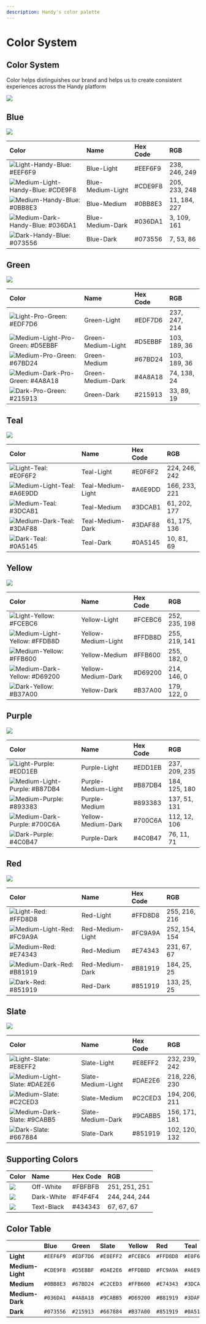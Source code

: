 ```yaml
---
description: Handy's color palette
---
```


# Color System

## Color System

Color helps distinguishes our brand and helps us to create consistent experiences across the Handy platform

![](../.gitbook/assets/overview.png)

## Blue

![](../.gitbook/assets/blue.png)

| Color | Name | Hex Code | RGB |
| :--- | :--- | :--- | :--- |
| ![Light-Handy-Blue: \#EEF6F9](../.gitbook/assets/light-handy-blue.png) | Blue-Light | \#EEF6F9 | 238, 246, 249 |
| ![Medium-Light-Handy-Blue: \#CDE9F8](../.gitbook/assets/medium-light-handy-blue.png) | Blue-Medium-Light | \#CDE9F8 | 205, 233, 248 |
| ![Medium-Handy-Blue: \#0BB8E3](../.gitbook/assets/medium-handy-blue.png) | Blue-Medium | \#0BB8E3 | 11, 184, 227 |
| ![Medium-Dark-Handy-Blue: \#036DA1](../.gitbook/assets/medium-dark-handy-blue.png) | Blue-Medium-Dark | \#036DA1 | 3, 109, 161 |
| ![Dark-Handy-Blue: \#073556](../.gitbook/assets/dark-handy-blue.png) | Blue-Dark | \#073556 | 7, 53, 86 |

## Green

![](../.gitbook/assets/green.png)

| Color | Name | Hex Code | RGB |
| :--- | :--- | :--- | :--- |
| ![Light-Pro-Green: \#EDF7D6](../.gitbook/assets/light-pro-green.png) | Green-Light | \#EDF7D6 | 237, 247, 214 |
| ![Medium-Light-Pro-Green: \#D5EBBF](../.gitbook/assets/medium-light-pro-green.png) | Green-Medium-Light | \#D5EBBF | 103, 189, 36 |
| ![Medium-Pro-Green: \#67BD24](../.gitbook/assets/medium-pro-green.png) | Green-Medium | \#67BD24 | 103, 189, 36 |
| ![Medium-Dark-Pro-Green: \#4A8A18](../.gitbook/assets/medium-dark-pro-green.png) | Green-Medium-Dark | \#4A8A18 | 74, 138, 24 |
| ![Dark-Pro-Green: \#215913](../.gitbook/assets/dark-pro-green.png) | Green-Dark | \#215913 | 33, 89, 19 |

## Teal

![](../.gitbook/assets/teal.png)

| Color | Name | Hex Code | RGB |
| :--- | :--- | :--- | :--- |
| ![Light-Teal: \#E0F6F2](../.gitbook/assets/light-teal.png) | Teal-Light | \#E0F6F2 | 224, 246, 242 |
| ![Medium-Light-Teal: \#A6E9DD](../.gitbook/assets/medium-light-teal.png) | Teal-Medium-Light | \#A6E9DD | 166, 233, 221 |
| ![Medium-Teal: \#3DCAB1](../.gitbook/assets/medium-teal.png) | Teal-Medium | \#3DCAB1 | 61, 202, 177 |
| ![Medium-Dark-Teal: \#3DAF88](../.gitbook/assets/medium-dark-teal.png) | Teal-Medium-Dark | \#3DAF88 | 61, 175, 136 |
| ![Dark-Teal: \#0A5145](../.gitbook/assets/dark-teal.png) | Teal-Dark | \#0A5145 | 10, 81, 69 |

## Yellow

![](../.gitbook/assets/yellow.png)

| Color | Name | Hex Code | RGB |
| :--- | :--- | :--- | :--- |
| ![Light-Yellow: \#FCEBC6](../.gitbook/assets/light-yellow.png) | Yellow-Light | \#FCEBC6 | 252, 235, 198 |
| ![Medium-Light-Yellow: \#FFDB8D](../.gitbook/assets/medium-light-yellow.png) | Yellow-Medium-Light | \#FFDB8D | 255, 219, 141 |
| ![Medium-Yellow: \#FFB600](../.gitbook/assets/medium-yellow.png) | Yellow-Medium | \#FFB600 | 255, 182, 0 |
| ![Medium-Dark-Yellow: \#D69200](../.gitbook/assets/medium-dark-yellow.png) | Yellow-Medium-Dark | \#D69200 | 214, 146, 0 |
| ![Dark-Yellow: \#B37A00](../.gitbook/assets/dark-yellow.png) | Yellow-Dark | \#B37A00 | 179, 122, 0 |

## Purple

![](../.gitbook/assets/purple.png)

| Color | Name | Hex Code | RGB |
| :--- | :--- | :--- | :--- |
| ![Light-Purple: \#EDD1EB](../.gitbook/assets/light-purple.png) | Purple-Light | \#EDD1EB | 237, 209, 235 |
| ![Medium-Light-Purple: \#B87DB4](../.gitbook/assets/medium-light-purple.png) | Purple-Medium-Light | \#B87DB4 | 184, 125, 180 |
| ![Medium-Purple: \#893383](../.gitbook/assets/medium-purple.png) | Purple-Medium | \#893383 | 137, 51, 131 |
| ![Medium-Dark-Purple: \#700C6A](../.gitbook/assets/medium-dark-purple.png) | Yellow-Medium-Dark | \#700C6A | 112, 12, 106 |
| ![Dark-Purple: \#4C0B47](../.gitbook/assets/dark-purple.png) | Purple-Dark | \#4C0B47 | 76, 11, 71 |

## Red

![](../.gitbook/assets/red.png)

| Color | Name | Hex Code | RGB |
| :--- | :--- | :--- | :--- |
| ![Light-Red: \#FFD8D8](../.gitbook/assets/light-red.png) | Red-Light | \#FFD8D8 | 255, 216, 216 |
| ![Medium-Light-Red: \#FC9A9A](../.gitbook/assets/medium-light-red.png) | Red-Medium-Light | \#FC9A9A | 252, 154, 154 |
| ![Medium-Red: \#E74343](../.gitbook/assets/medium-red.png) | Red-Medium | \#E74343 | 231, 67, 67 |
| ![Medium-Dark-Red: \#B81919](../.gitbook/assets/medium-dark-red.png) | Red-Medium-Dark | \#B81919 | 184, 25, 25 |
| ![Dark-Red: \#851919](../.gitbook/assets/dark-red.png) | Red-Dark | \#851919 | 133, 25, 25 |

## Slate

![](../.gitbook/assets/slate.png)

| Color | Name | Hex Code | RGB |
| :--- | :--- | :--- | :--- |
| ![Light-Slate: \#E8EFF2](../.gitbook/assets/light-slate.png) | Slate-Light | \#E8EFF2 | 232, 239, 242 |
| ![Medium-Light-Slate: \#DAE2E6](../.gitbook/assets/medium-light-slate.png) | Slate-Medium-Light | \#DAE2E6 | 218, 226, 230 |
| ![Medium-Slate: \#C2CED3](../.gitbook/assets/medium-slate.png) | Slate-Medium | \#C2CED3 | 194, 206, 211 |
| ![Medium-Dark-Slate: \#9CABB5](../.gitbook/assets/medium-dark-slate.png) | Slate-Medium-Dark | \#9CABB5 | 156, 171, 181 |
| ![Dark-Slate: \#667884](../.gitbook/assets/dark-slate.png) | Slate-Dark | \#851919 | 102, 120, 132 |

## Supporting Colors

| Color | Name | Hex Code | RGB |
| :--- | :--- | :--- | :--- |
| ![](../.gitbook/assets/image.png) | Off-White | \#FBFBFB | 251, 251, 251 |
| ![](../.gitbook/assets/image%20%286%29.png) | Dark-White | \#F4F4F4 | 244, 244, 244 |
| ![](../.gitbook/assets/image%20%282%29.png) | Text-Black | \#434343 | 67, 67, 67 |

## Color Table

|  | Blue | Green | Slate | Yellow | Red | Teal | Purple |
| :--- | :--- | :--- | :--- | :--- | :--- | :--- | :--- |
| **Light** | `#EEF6F9` | `#EDF7D6` | `#E8EFF2` | `#FCEBC6` | `#FFD8D8` | `#E0F6F2` | `#EDD1EB` |
| **Medium-Light** | `#CDE9F8` | `#D5EBBF` | `#DAE2E6` | `#FFDB8D` | `#FC9A9A` | `#A6E9DD` | `#B87DB4` |
| **Medium** | `#0BB8E3` | `#67BD24` | `#C2CED3` | `#FFB600` | `#E74343` | `#3DCAB1` | `#893383` |
| **Medium-Dark** | `#036DA1` | `#4A8A18` | `#9CABB5` | `#D69200` | `#B81919` | `#3DAF88` | `#700C6A` |
| **Dark** | `#073556` | `#215913` | `#667884` | `#B37A00` | `#851919` | `#0A5145` | `#4C0B47` |

